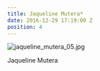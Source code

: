 ```yaml
---
title: Jaqueline Mutera*
date: 2016-12-29 17:19:00 Z
position: 4
---
```


![jaqueline_mutera_05.jpg](/uploads/jaqueline_mutera_05.jpg)

Jaqueline Mutera